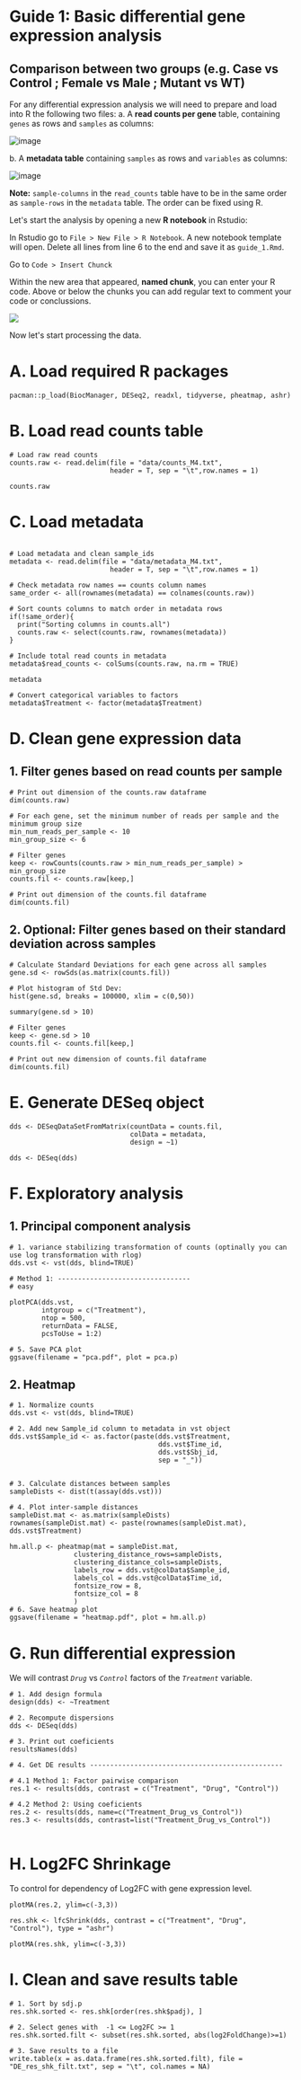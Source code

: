 # Guide 1: Basic differential gene expression analysis
## Comparison between two groups (e.g. Case vs Control ; Female vs Male ; Mutant vs WT)

For any differential expression analysis we will need to prepare and load into R the following two files:
a. A **read counts per gene** table, containing `genes` as rows and `samples` as columns:

![image](https://github.com/user-attachments/assets/94d0390b-a2cc-4ecc-8b3d-cd47a6f276d3)

b. A **metadata table** containing `samples` as rows and `variables` as columns:

![image](https://github.com/user-attachments/assets/887a2415-fcdb-43ae-a902-d68c6fb66b1d)

**Note:** `sample-columns` in the `read_counts` table have to be in the same order as `sample-rows` in the `metadata` table. The order can be fixed using R.

Let's start the analysis by opening a new **R notebook** in Rstudio:

In Rstudio go to `File > New File > R Notebook`. A new notebook template will open. Delete all lines from line 6 to the end and save it as `guide_1.Rmd`.

Go to `Code > Insert Chunck`

Within the new area that appeared, **named chunk**, you can enter your R code. Above or below the chunks you can add regular text to comment your code or conclussions.

![](https://github.com/TriLab-bioinf/WORKSHOP2024_3/blob/main/Figures/chuhk.png)

Now let's start processing the data.

# A. Load required R packages

```{r}
pacman::p_load(BiocManager, DESeq2, readxl, tidyverse, pheatmap, ashr)
```

# B. Load read counts table

```{r}
# Load raw read counts
counts.raw <- read.delim(file = "data/counts_M4.txt", 
                         header = T, sep = "\t",row.names = 1)

counts.raw
```

# C. Load metadata

```{r}

# Load metadata and clean sample_ids
metadata <- read.delim(file = "data/metadata_M4.txt", 
                         header = T, sep = "\t",row.names = 1)

# Check metadata row names == counts column names
same_order <- all(rownames(metadata) == colnames(counts.raw))

# Sort counts columns to match order in metadata rows
if(!same_order){
  print("Sorting columns in counts.all")
  counts.raw <- select(counts.raw, rownames(metadata))
}

# Include total read counts in metadata
metadata$read_counts <- colSums(counts.raw, na.rm = TRUE)

metadata

# Convert categorical variables to factors
metadata$Treatment <- factor(metadata$Treatment)
```

# D. Clean gene expression data

## 1. Filter genes based on read counts per sample

```{r}
# Print out dimension of the counts.raw dataframe 
dim(counts.raw)

# For each gene, set the minimum number of reads per sample and the minimum group size
min_num_reads_per_sample <- 10
min_group_size <- 6

# Filter genes
keep <- rowCounts(counts.raw > min_num_reads_per_sample) > min_group_size
counts.fil <- counts.raw[keep,]

# Print out dimension of the counts.fil dataframe
dim(counts.fil)
```

## 2. Optional: Filter genes based on their standard deviation across samples

```{r}
# Calculate Standard Deviations for each gene across all samples
gene.sd <- rowSds(as.matrix(counts.fil))

# Plot histogram of Std Dev:
hist(gene.sd, breaks = 100000, xlim = c(0,50))

summary(gene.sd > 10)

# Filter genes
keep <- gene.sd > 10
counts.fil <- counts.fil[keep,]

# Print out new dimension of counts.fil dataframe
dim(counts.fil)

```

# E. Generate DESeq object

```{r message=FALSE, warning=FALSE}
dds <- DESeqDataSetFromMatrix(countData = counts.fil,
                              colData = metadata,
                              design = ~1) 

dds <- DESeq(dds)
```

# F. Exploratory analysis

## 1. Principal component analysis

```{r}
# 1. variance stabilizing transformation of counts (optinally you can use log transformation with rlog)
dds.vst <- vst(dds, blind=TRUE)

# Method 1: ---------------------------------
# easy

plotPCA(dds.vst, 
        intgroup = c("Treatment"),
        ntop = 500,
        returnData = FALSE,
        pcsToUse = 1:2) 

# 5. Save PCA plot
ggsave(filename = "pca.pdf", plot = pca.p)

```

## 2. Heatmap

```{r}
# 1. Normalize counts
dds.vst <- vst(dds, blind=TRUE)

# 2. Add new Sample_id column to metadata in vst object
dds.vst$Sample_id <- as.factor(paste(dds.vst$Treatment,
                                     dds.vst$Time_id,
                                     dds.vst$Sbj_id, 
                                     sep = "_"))


# 3. Calculate distances between samples
sampleDists <- dist(t(assay(dds.vst)))

# 4. Plot inter-sample distances
sampleDist.mat <- as.matrix(sampleDists)
rownames(sampleDist.mat) <- paste(rownames(sampleDist.mat), dds.vst$Treatment)

hm.all.p <- pheatmap(mat = sampleDist.mat,
                clustering_distance_rows=sampleDists,
                clustering_distance_cols=sampleDists,
                labels_row = dds.vst@colData$Sample_id,
                labels_col = dds.vst@colData$Time_id,
                fontsize_row = 8,
                fontsize_col = 8
                )
# 6. Save heatmap plot
ggsave(filename = "heatmap.pdf", plot = hm.all.p)

```

# G. Run differential expression

We will contrast *`Drug`* vs *`Control`* factors of the *`Treatment`* variable.

```{r message=FALSE, warning=FALSE}
# 1. Add design formula
design(dds) <- ~Treatment

# 2. Recompute dispersions
dds <- DESeq(dds)

# 3. Print out coeficients
resultsNames(dds)

# 4. Get DE results ------------------------------------------------

# 4.1 Method 1: Factor pairwise comparison 
res.1 <- results(dds, contrast = c("Treatment", "Drug", "Control"))

# 4.2 Method 2: Using coeficients
res.2 <- results(dds, name=c("Treatment_Drug_vs_Control"))
res.3 <- results(dds, contrast=list("Treatment_Drug_vs_Control"))


```

# H. Log2FC Shrinkage

To control for dependency of Log2FC with gene expression level.

```{r message=FALSE, warning=FALSE}
plotMA(res.2, ylim=c(-3,3))

res.shk <- lfcShrink(dds, contrast = c("Treatment", "Drug", "Control"), type = "ashr")

plotMA(res.shk, ylim=c(-3,3))
```

# I. Clean and save results table

```{r}
# 1. Sort by sdj.p
res.shk.sorted <- res.shk[order(res.shk$padj), ]

# 2. Select genes with  -1 <= Log2FC >= 1
res.shk.sorted.filt <- subset(res.shk.sorted, abs(log2FoldChange)>=1)

# 3. Save results to a file
write.table(x = as.data.frame(res.shk.sorted.filt), file = "DE_res_shk_filt.txt", sep = "\t", col.names = NA)
```
